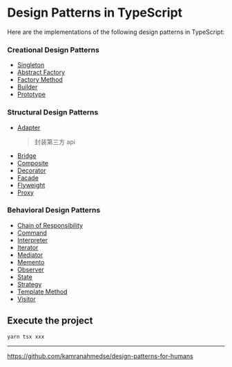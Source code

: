 # Design Patterns in TypeScript

Here are the implementations of the following design patterns in TypeScript:

### Creational Design Patterns

- [Singleton](./1_creational/)
- [Abstract Factory](https://github.com/torokmark/design_patterns_in_typescript/tree/master/abstract_factory)
- [Factory Method](https://github.com/torokmark/design_patterns_in_typescript/tree/master/factory_method)
- [Builder](https://github.com/torokmark/design_patterns_in_typescript/tree/master/builder)
- [Prototype](https://github.com/torokmark/design_patterns_in_typescript/tree/master/prototype)

### Structural Design Patterns

- [Adapter](./2_structural/adapter/adapter.ts)
  > 封装第三方 api
- [Bridge](https://github.com/torokmark/design_patterns_in_typescript/tree/master/bridge)
- [Composite](https://github.com/torokmark/design_patterns_in_typescript/tree/master/composite)
- [Decorator](https://github.com/torokmark/design_patterns_in_typescript/tree/master/decorator)
- [Facade](https://github.com/torokmark/design_patterns_in_typescript/tree/master/facade)
- [Flyweight](https://github.com/torokmark/design_patterns_in_typescript/tree/master/flyweight)
- [Proxy](https://github.com/torokmark/design_patterns_in_typescript/tree/master/proxy)

### Behavioral Design Patterns

- [Chain of Responsibility](https://github.com/torokmark/design_patterns_in_typescript/tree/master/chain_of_responsibility)
- [Command](https://github.com/torokmark/design_patterns_in_typescript/tree/master/command)
- [Interpreter](https://github.com/torokmark/design_patterns_in_typescript/tree/master/interpreter)
- [Iterator](https://github.com/torokmark/design_patterns_in_typescript/tree/master/iterator)
- [Mediator](https://github.com/torokmark/design_patterns_in_typescript/tree/master/mediator)
- [Memento](https://github.com/torokmark/design_patterns_in_typescript/tree/master/memento)
- [Observer](https://github.com/torokmark/design_patterns_in_typescript/tree/master/observer)
- [State](https://github.com/torokmark/design_patterns_in_typescript/tree/master/state)
- [Strategy](https://github.com/torokmark/design_patterns_in_typescript/tree/master/strategy)
- [Template Method](https://github.com/torokmark/design_patterns_in_typescript/tree/master/template_method)
- [Visitor](https://github.com/torokmark/design_patterns_in_typescript/tree/master/visitor)

## Execute the project

```
yarn tsx xxx
```

---

https://github.com/kamranahmedse/design-patterns-for-humans
